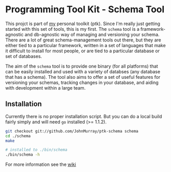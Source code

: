 Programming Tool Kit - Schema Tool
==========

This projct is part of [my][1] personal toolkit (ptk). Since I'm really just getting
started with this set of tools, this is my first. The `schema` tool is a 
framework-agnostic and db-agnostic way of managing and versioning your schema. There 
are a lot of great schema-management tools out there, but they are either tied to a 
particular framework, written in a set of languages that make it difficult to install
for most people, or are tied to a particular database or set of databases.

The aim of the `schema` tool is to provide one binary (for all platforms) that can be
easily installed and used with a variety of databses (any database that has a schema).
The tool also aims to offer a set of useful features for versioning your schemas, 
tracking changes in your database, and aiding with development within a large team.

## Installation

Currently there is no proper installation script. But you can do a local build
fairly simply and will need `go` installed (>= 1.1.2).

```sh
git checkout git://github.com/JohnMurray/ptk-schema schema
cd ./schema
make

# installed to ./bin/schema
./bin/schema -h
```

For more information see the [wiki][2]



  [1]: http://johnmurray.io
  [2]: http://github.com/johnmurray/ptk-schema
